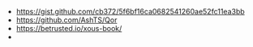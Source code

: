 - https://gist.github.com/cb372/5f6bf16ca0682541260ae52fc11ea3bb
- https://github.com/AshTS/Qor
- https://betrusted.io/xous-book/
- 